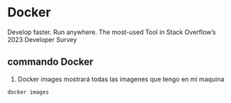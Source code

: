 # Docker
Develop faster. Run anywhere. The most-used Tool in Stack Overflow’s 2023 Developer Survey


## commando Docker

1. Docker images mostrará todas las imagenes que tengo en mi maquina
```sh
docker images
```
